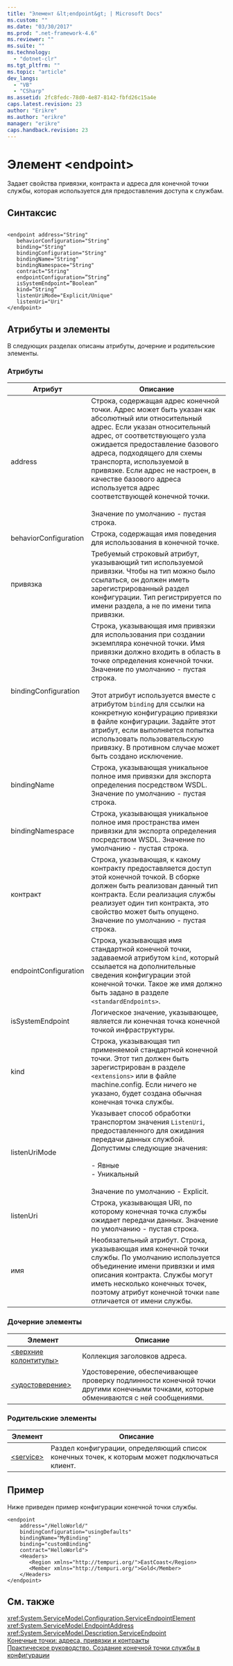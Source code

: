 ```yaml
---
title: "Элемент &lt;endpoint&gt; | Microsoft Docs"
ms.custom: ""
ms.date: "03/30/2017"
ms.prod: ".net-framework-4.6"
ms.reviewer: ""
ms.suite: ""
ms.technology: 
  - "dotnet-clr"
ms.tgt_pltfrm: ""
ms.topic: "article"
dev_langs: 
  - "VB"
  - "CSharp"
ms.assetid: 2fc8fedc-78d0-4e87-8142-fbfd26c15a4e
caps.latest.revision: 23
author: "Erikre"
ms.author: "erikre"
manager: "erikre"
caps.handback.revision: 23
---
```

# Элемент &lt;endpoint&gt;
Задает свойства привязки, контракта и адреса для конечной точки службы, которая используется для предоставления доступа к службам.  
  
## Синтаксис  
  
```  
  
<endpoint address="String"  
   behaviorConfiguration="String"  
   binding="String"  
   bindingConfiguration="String"  
   bindingName="String"  
   bindingNamespace="String"  
   contract="String"  
   endpointConfiguration=”String”  
   isSystemEndpoint=”Boolean”  
   kind=”String”  
   listenUriMode="Explicit/Unique"  
   listenUri="Uri"  
</endpoint>  
```  
  
## Атрибуты и элементы  
 В следующих разделах описаны атрибуты, дочерние и родительские элементы.  
  
### Атрибуты  
  
|Атрибут|Описание|  
|-------------|--------------|  
|address|Строка, содержащая адрес конечной точки.  Адрес может быть указан как абсолютный или относительный адрес.  Если указан относительный адрес, от соответствующего узла ожидается предоставление базового адреса, подходящего для схемы транспорта, используемой в привязке.  Если адрес не настроен, в качестве базового адреса используется адрес соответствующей конечной точки.<br /><br /> Значение по умолчанию \- пустая строка.|  
|behaviorConfiguration|Строка, содержащая имя поведения для использования в конечной точке.|  
|привязка|Требуемый строковый атрибут, указывающий тип используемой привязки.  Чтобы на тип можно было ссылаться, он должен иметь зарегистрированный раздел конфигурации.  Тип регистрируется по имени раздела, а не по имени типа привязки.|  
|bindingConfiguration|Строка, указывающая имя привязки для использования при создании экземпляра конечной точки.  Имя привязки должно входить в область в точке определения конечной точки.  Значение по умолчанию \- пустая строка.<br /><br /> Этот атрибут используется вместе с атрибутом `binding` для ссылки на конкретную конфигурацию привязки в файле конфигурации.  Задайте этот атрибут, если выполняется попытка использовать пользовательскую привязку.  В противном случае может быть создано исключение.|  
|bindingName|Строка, указывающая уникальное полное имя привязки для экспорта определения посредством WSDL.  Значение по умолчанию \- пустая строка.|  
|bindingNamespace|Строка, указывающая уникальное полное имя пространства имен привязки для экспорта определения посредством WSDL.  Значение по умолчанию \- пустая строка.|  
|контракт|Строка, указывающая, к какому контракту предоставляется доступ этой конечной точкой.  В сборке должен быть реализован данный тип контракта.  Если реализация службы реализует один тип контракта, это свойство может быть опущено.  Значение по умолчанию \- пустая строка.|  
|endpointConfiguration|Строка, указывающая имя стандартной конечной точки, задаваемой атрибутом `kind`, который ссылается на дополнительные сведения конфигурации этой конечной точки.  Такое же имя должно быть задано в разделе `<standardEndpoints>`.|  
|isSystemEndpoint|Логическое значение, указывающее, является ли конечная точка конечной точкой инфраструктуры.|  
|kind|Строка, указывающая тип применяемой стандартной конечной точки.  Этот тип должен быть зарегистрирован в разделе `<extensions>` или в файле machine.config.  Если ничего не указано, будет создана обычная конечная точка службы.|  
|listenUriMode|Указывает способ обработки транспортом значения `ListenUri`, предоставленного для ожидания передачи данных службой.  Допустимы следующие значения:<br /><br /> -   Явные<br />-   Уникальный<br /><br /> Значение по умолчанию \- Explicit.|  
|listenUri|Строка, указывающая URI, по которому конечная точка службы ожидает передачи данных.  Значение по умолчанию \- пустая строка.|  
|имя|Необязательный атрибут.  Строка, указывающая имя конечной точки службы.  По умолчанию используется объединение имени привязки и имя описания контракта.  Службы могут иметь несколько конечных точек, поэтому атрибут конечной точки `name` отличается от имени службы.|  
  
### Дочерние элементы  
  
|Элемент|Описание|  
|-------------|--------------|  
|[\<верхние колонтитулы\>](../../../../../docs/framework/configure-apps/file-schema/wcf/headers.md)|Коллекция заголовков адреса.|  
|[\<удостоверение\>](../../../../../docs/framework/configure-apps/file-schema/wcf/identity.md)|Удостоверение, обеспечивающее проверку подлинности конечной точки другими конечными точками, которые обмениваются с ней сообщениями.|  
  
### Родительские элементы  
  
|Элемент|Описание|  
|-------------|--------------|  
|[\<service\>](../../../../../docs/framework/configure-apps/file-schema/wcf/service.md)|Раздел конфигурации, определяющий список конечных точек, к которым может подключаться клиент.|  
  
## Пример  
 Ниже приведен пример конфигурации конечной точки службы.  
  
```  
<endpoint   
    address="/HelloWorld/"  
    bindingConfiguration="usingDefaults"  
    bindingName="MyBinding"  
    binding="customBinding"  
    contract="HelloWorld">  
    <Headers>  
       <Region xmlns="http://tempuri.org/">EastCoast</Region>  
       <Member xmlns="http://tempuri.org/">Gold</Member>  
    </Headers>  
</endpoint>  
```  
  
## См. также  
 <xref:System.ServiceModel.Configuration.ServiceEndpointElement>   
 <xref:System.ServiceModel.EndpointAddress>   
 <xref:System.ServiceModel.Description.ServiceEndpoint>   
 [Конечные точки: адреса, привязки и контракты](../../../../../docs/framework/wcf/feature-details/endpoints-addresses-bindings-and-contracts.md)   
 [Практическое руководство. Создание конечной точки службы в конфигурации](../../../../../docs/framework/wcf/feature-details/how-to-create-a-service-endpoint-in-configuration.md)